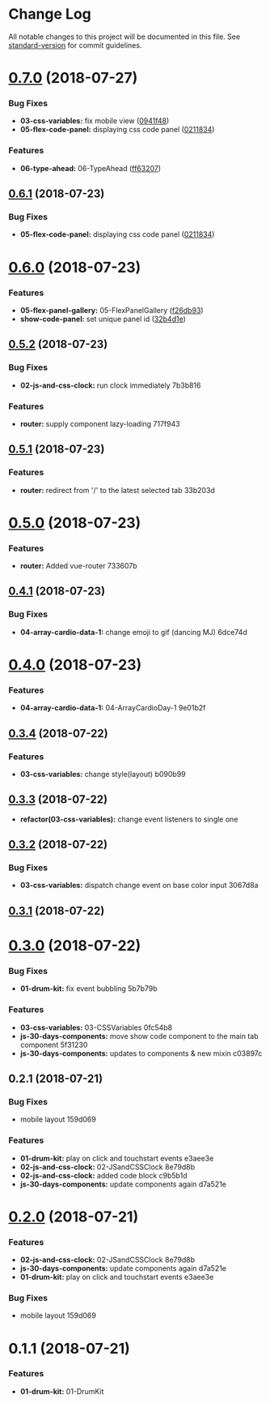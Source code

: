 # Change Log

All notable changes to this project will be documented in this file. See [standard-version](https://github.com/conventional-changelog/standard-version) for commit guidelines.

<a name="0.7.0"></a>
# [0.7.0](https://github.com/dimabory/dimabory.github.io/compare/v0.6.0...v0.7.0) (2018-07-27)


### Bug Fixes

* **03-css-variables:** fix mobile view ([0941f48](https://github.com/dimabory/dimabory.github.io/commit/0941f48))
* **05-flex-code-panel:** displaying css code panel ([0211834](https://github.com/dimabory/dimabory.github.io/commit/0211834))


### Features

* **06-type-ahead:** 06-TypeAhead ([ff63207](https://github.com/dimabory/dimabory.github.io/commit/ff63207))



<a name="0.6.1"></a>
## [0.6.1](https://github.com/dimabory/dimabory.github.io/compare/v0.6.0...v0.6.1) (2018-07-23)


### Bug Fixes

* **05-flex-code-panel:** displaying css code panel ([0211834](https://github.com/dimabory/dimabory.github.io/commit/0211834))



<a name="0.6.0"></a>
# [0.6.0](https://github.com/dimabory/dimabory.github.io/compare/v0.5.2...v0.6.0) (2018-07-23)


### Features

* **05-flex-panel-gallery:** 05-FlexPanelGallery ([f26db93](https://github.com/dimabory/dimabory.github.io/commit/f26db93))
* **show-code-panel:** set unique panel id ([32b4d1e](https://github.com/dimabory/dimabory.github.io/commit/32b4d1e))



<a name="0.5.2"></a>
## [0.5.2](/compare/v0.5.1...v0.5.2) (2018-07-23)


### Bug Fixes

* **02-js-and-css-clock:** run clock immediately 7b3b816


### Features

* **router:** supply component lazy-loading 717f943



<a name="0.5.1"></a>
## [0.5.1](/compare/v0.5.0...v0.5.1) (2018-07-23)


### Features

* **router:** redirect from '/' to the latest selected tab 33b203d



<a name="0.5.0"></a>
# [0.5.0](/compare/v0.4.1...v0.5.0) (2018-07-23)


### Features

* **router:** Added vue-router 733607b



<a name="0.4.1"></a>
## [0.4.1](/compare/v0.4.0...v0.4.1) (2018-07-23)


### Bug Fixes

* **04-array-cardio-data-1:** change emoji to gif (dancing MJ) 6dce74d



<a name="0.4.0"></a>
# [0.4.0](/compare/v0.3.4...v0.4.0) (2018-07-23)


### Features

* **04-array-cardio-data-1:** 04-ArrayCardioDay-1 9e01b2f



<a name="0.3.4"></a>
## [0.3.4](/compare/v0.3.2...v0.3.4) (2018-07-22)


### Features

* **03-css-variables:** change style(layout) b090b99



<a name="0.3.3"></a>
## [0.3.3](/compare/v0.3.2...v0.3.3) (2018-07-22)

* **refactor(03-css-variables):** change event listeners to single one

<a name="0.3.2"></a>
## [0.3.2](/compare/v0.3.1...v0.3.2) (2018-07-22)


### Bug Fixes

* **03-css-variables:** dispatch change event on base color input 3067d8a



<a name="0.3.1"></a>
## [0.3.1](/compare/v0.3.0...v0.3.1) (2018-07-22)



<a name="0.3.0"></a>
# [0.3.0](/compare/v0.2.1...v0.3.0) (2018-07-22)


### Bug Fixes

* **01-drum-kit:** fix event bubbling 5b7b79b


### Features

* **03-css-variables:** 03-CSSVariables 0fc54b8
* **js-30-days-components:** move show code component to the main tab component 5f31230
* **js-30-days-components:** updates to components & new mixin c03897c



<a name="0.2.1"></a>
## 0.2.1 (2018-07-21)


### Bug Fixes

* mobile layout 159d069


### Features

* **01-drum-kit:** play on click and touchstart events e3aee3e
* **02-js-and-css-clock:** 02-JSandCSSClock 8e79d8b
* **02-js-and-css-clock:** added code block c9b5b1d
* **js-30-days-components:** update components again d7a521e



<a name="0.2.0"></a>
# [0.2.0](/compare/v0.1.1...v0.2.0) (2018-07-21)


### Features

* **02-js-and-css-clock:** 02-JSandCSSClock 8e79d8b
* **js-30-days-components:** update components again d7a521e
* **01-drum-kit:** play on click and touchstart events e3aee3e

### Bug Fixes

* mobile layout 159d069

<a name="0.2.0"></a>
# 0.1.1 (2018-07-21)


### Features

* **01-drum-kit:** 01-DrumKit
